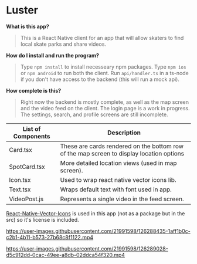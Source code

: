 


# Luster

**What is this app?**

>This is a React Native client for an app that will allow skaters to find local skate parks and share videos. 

**How do I install and run the program?**

> Type `npm install` to install necesseary npm packages. Type `npm ios` or `npm android` to run both the client. Run `api/handler.ts` in a ts-node if you don't have access to the backend (this will run a mock api).  

**How complete is this?**
>Right now the backend is mostly complete, as well as the map screen and the video feed on the client. The login page is a work in progress. The settings, search, and profile screens are still incomplete.  

List of Components | Description
------------- | -----------
Card.tsx |         These are cards rendered on the bottom row of the map screen to display location options
SpotCard.tsx |        More detailed location views (used in map screen). 
Icon.tsx |   Used to wrap react native vector icons lib.
Text.tsx | Wraps default text with font used in app. 
VideoPost.js |  Represents a single video in the feed screen.

[React-Native-Vector-Icons](https://github.com/oblador/react-native-vector-icons) is used in this app (not as a package but in the src) so it's license is included. 

https://user-images.githubusercontent.com/21991598/126288435-1aff1b0c-c2b1-4b11-b573-27b68c8f1122.mp4

https://user-images.githubusercontent.com/21991598/126289028-d5c912dd-0cac-49ee-a8db-02ddca54f320.mp4
